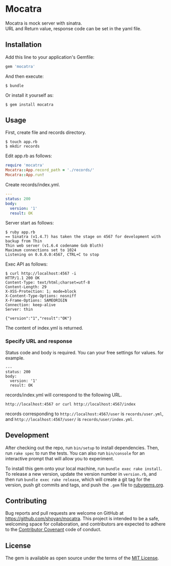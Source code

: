 # Mocatra
Mocatra is mock server with sinatra.  
URL and Return value, response code can be set in the yaml file.

## Installation

Add this line to your application's Gemfile:

```ruby
gem 'mocatra'
```

And then execute:

    $ bundle

Or install it yourself as:

    $ gem install mocatra

## Usage

First, create file and records directory.

```
$ touch app.rb
$ mkdir records
```

Edit app.rb as follows:

```ruby
require 'mocatra'
Mocatra::App.record_path = './records/'
Mocatra::App.run!
```

Create records/index.yml.

```yml
---
status: 200
body:
  version: '1'
  result: OK
```

Server start as follows:

```
$ ruby app.rb
== Sinatra (v1.4.7) has taken the stage on 4567 for development with backup from Thin
Thin web server (v1.6.4 codename Gob Bluth)
Maximum connections set to 1024
Listening on 0.0.0.0:4567, CTRL+C to stop
```

Exec API as follows:

```
$ curl http://localhost:4567 -i 
HTTP/1.1 200 OK
Content-Type: text/html;charset=utf-8
Content-Length: 29
X-XSS-Protection: 1; mode=block
X-Content-Type-Options: nosniff
X-Frame-Options: SAMEORIGIN
Connection: keep-alive
Server: thin

{"version":"1","result":"OK"}
```

The content of index.yml is returned.

### Specify URL and response

Status code and body is required.
You can your free settings for values.
for example.

```
---
status: 200
body:
  version: '1'
  result: OK
```

records/index.yml will correspond to the following URL.

```
http://localhost:4567 or curl http://localhost:4567/index
```

records corresponding to `http://localhost:4567/user` is `records/user.yml`,
and `http://localhost:4567/user/` is `records/user/index.yml`.


## Development

After checking out the repo, run `bin/setup` to install dependencies. Then, run `rake spec` to run the tests. You can also run `bin/console` for an interactive prompt that will allow you to experiment.

To install this gem onto your local machine, run `bundle exec rake install`. To release a new version, update the version number in `version.rb`, and then run `bundle exec rake release`, which will create a git tag for the version, push git commits and tags, and push the `.gem` file to [rubygems.org](https://rubygems.org).

## Contributing

Bug reports and pull requests are welcome on GitHub at https://github.com/shoyan/mocatra. This project is intended to be a safe, welcoming space for collaboration, and contributors are expected to adhere to the [Contributor Covenant](http://contributor-covenant.org) code of conduct.


## License

The gem is available as open source under the terms of the [MIT License](http://opensource.org/licenses/MIT).

